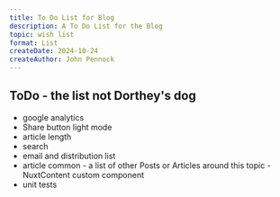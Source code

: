 ```yaml
---
title: To Do List for Blog
description: A To Do List for the Blog
topic: wish list
format: List
createDate: 2024-10-24
createAuthor: John Pennock
---
```


## ToDo - the list not Dorthey's dog
- google analytics
- Share button light mode
- article length
- search
- email and distribution list
- article common - a list of other Posts or Articles around this topic - NuxtContent custom component
- unit tests

